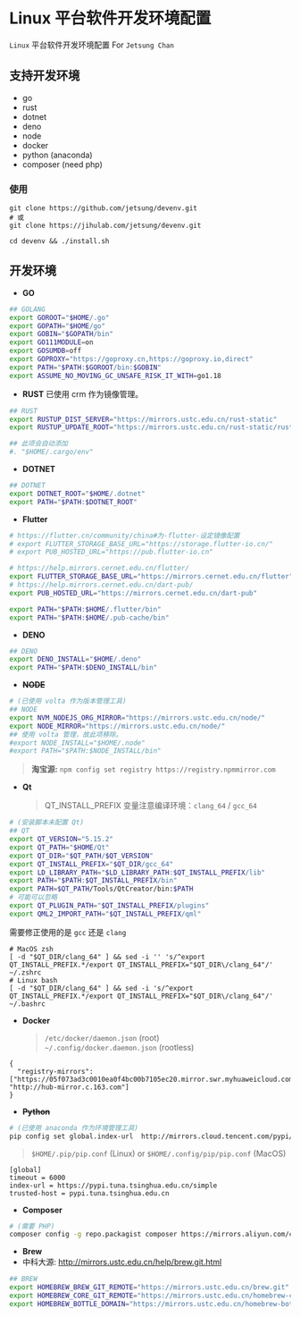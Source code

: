 # Linux 平台软件开发环境配置

`Linux` 平台软件开发环境配置 For `Jetsung Chan`

## 支持开发环境

- go
- rust
- dotnet
- deno
- node
- docker
- python (anaconda)
- composer (need php)

### 使用

```
git clone https://github.com/jetsung/devenv.git
# 或
git clone https://jihulab.com/jetsung/devenv.git

cd devenv && ./install.sh
```

## 开发环境

- **GO**

```sh
## GOLANG
export GOROOT="$HOME/.go"
export GOPATH="$HOME/go"
export GOBIN="$GOPATH/bin"
export GO111MODULE=on
export GOSUMDB=off
export GOPROXY="https://goproxy.cn,https://goproxy.io,direct"
export PATH="$PATH:$GOROOT/bin:$GOBIN"
export ASSUME_NO_MOVING_GC_UNSAFE_RISK_IT_WITH=go1.18
```

- **RUST**
  已使用 crm 作为镜像管理。

```sh
## RUST
export RUSTUP_DIST_SERVER="https://mirrors.ustc.edu.cn/rust-static"
export RUSTUP_UPDATE_ROOT="https://mirrors.ustc.edu.cn/rust-static/rustup"

## 此项会自动添加
#. "$HOME/.cargo/env"
```

- **DOTNET**

```sh
## DOTNET
export DOTNET_ROOT="$HOME/.dotnet"
export PATH="$PATH:$DOTNET_ROOT"
```

- **Flutter**

```sh
# https://flutter.cn/community/china#为-flutter-设定镜像配置
# export FLUTTER_STORAGE_BASE_URL="https://storage.flutter-io.cn/"
# export PUB_HOSTED_URL="https://pub.flutter-io.cn"

# https://help.mirrors.cernet.edu.cn/flutter/
export FLUTTER_STORAGE_BASE_URL="https://mirrors.cernet.edu.cn/flutter"
# https://help.mirrors.cernet.edu.cn/dart-pub/
export PUB_HOSTED_URL="https://mirrors.cernet.edu.cn/dart-pub"

export PATH="$PATH:$HOME/.flutter/bin"
export PATH="$PATH:$HOME/.pub-cache/bin"
```

- **DENO**

```sh
## DENO
export DENO_INSTALL="$HOME/.deno"
export PATH="$PATH:$DENO_INSTALL/bin"
```

- **~~NODE~~**

```sh
# (已使用 volta 作为版本管理工具)
## NODE
export NVM_NODEJS_ORG_MIRROR="https://mirrors.ustc.edu.cn/node/"
export NODE_MIRROR="https://mirrors.ustc.edu.cn/node/"
## 使用 volta 管理，故此项移除。
#export NODE_INSTALL="$HOME/.node"
#export PATH="$PATH:$NODE_INSTALL/bin"
```

> **淘宝源:** `npm config set registry https://registry.npmmirror.com`

- **Qt**
  > QT_INSTALL_PREFIX 变量注意编译环境：`clang_64` / `gcc_64`

```sh
# (安装脚本未配置 Qt)
## QT
export QT_VERSION="5.15.2"
export QT_PATH="$HOME/Qt"
export QT_DIR="$QT_PATH/$QT_VERSION"
export QT_INSTALL_PREFIX="$QT_DIR/gcc_64"
export LD_LIBRARY_PATH="$LD_LIBRARY_PATH:$QT_INSTALL_PREFIX/lib"
export PATH="$PATH:$QT_INSTALL_PREFIX/bin"
export PATH=$QT_PATH/Tools/QtCreator/bin:$PATH
# 可能可以忽略
export QT_PLUGIN_PATH="$QT_INSTALL_PREFIX/plugins"
export QML2_IMPORT_PATH="$QT_INSTALL_PREFIX/qml"
```

需要修正使用的是 `gcc` 还是 `clang`

```
# MacOS zsh
[ -d "$QT_DIR/clang_64" ] && sed -i '' 's/^export QT_INSTALL_PREFIX.*/export QT_INSTALL_PREFIX="$QT_DIR\/clang_64"/' ~/.zshrc
# Linux bash
[ -d "$QT_DIR/clang_64" ] && sed -i 's/^export QT_INSTALL_PREFIX.*/export QT_INSTALL_PREFIX="$QT_DIR\/clang_64"/' ~/.bashrc
```

- **Docker**
  > `/etc/docker/daemon.json` (root)  
  > `~/.config/docker.daemon.json` (rootless)

```
{
  "registry-mirrors": ["https://05f073ad3c0010ea0f4bc00b7105ec20.mirror.swr.myhuaweicloud.com","https://mirror.ccs.tencentyun.com","http://f1361db2.m.daocloud.io", "http://hub-mirror.c.163.com"]
}
```

- **~~Python~~**

```sh
# (已使用 anaconda 作为环境管理工具)
pip config set global.index-url  http://mirrors.cloud.tencent.com/pypi/simple  --trusted-host mirrors.cloud.tencent.com
```

> `$HOME/.pip/pip.conf` (Linux) or `$HOME/.config/pip/pip.conf` (MacOS)

```
[global]
timeout = 6000
index-url = https://pypi.tuna.tsinghua.edu.cn/simple
trusted-host = pypi.tuna.tsinghua.edu.cn
```

- **Composer**

```sh
# (需要 PHP)
composer config -g repo.packagist composer https://mirrors.aliyun.com/composer/
```

- **Brew**
- 中科大源: http://mirrors.ustc.edu.cn/help/brew.git.html

```sh
## BREW
export HOMEBREW_BREW_GIT_REMOTE="https://mirrors.ustc.edu.cn/brew.git"
export HOMEBREW_CORE_GIT_REMOTE="https://mirrors.ustc.edu.cn/homebrew-core.git"
export HOMEBREW_BOTTLE_DOMAIN="https://mirrors.ustc.edu.cn/homebrew-bottles"
```
